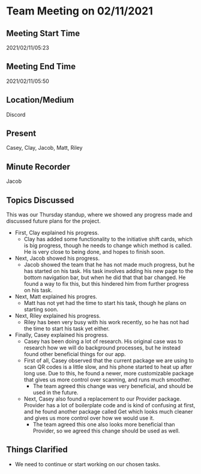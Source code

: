 # Team Meeting on 02/11/2021

## Meeting Start Time

2021/02/11/05:23

## Meeting End Time

2021/02/11/05:50

## Location/Medium

Discord

## Present

Casey, Clay, Jacob, Matt, Riley

## Minute Recorder

Jacob

## Topics Discussed

This was our Thursday standup, where we showed any progress made and discussed future plans for the project.


- First, Clay explained his progress.
  - Clay has added some functionality to the initiative shift cards, which is big progress, though he needs to change which method is called. He is very close to being done, and hopes to finish soon.
- Next, Jacob showed his progress.
  - Jacob showed the team that he has not made much progress, but he has started on his task. His task involves adding his new page to the bottom navigation bar, but when he did that that bar changed. He found a way to fix this, but this hindered him from further progress on his task.
- Next, Matt explained his progres.
  - Matt has not yet had the time to start his task, though he plans on starting soon.
- Next, Riley explained his progress.
  - Riley has been very busy with his work recently, so he has not had the time to start his task yet either.
- Finally, Casey explained his progress.
  - Casey has been doing a lot of research. His original case was to research how we will do background processes, but he instead found other beneficial things for our app.
  - First of all, Casey observed that the current package we are using to scan QR codes is a little slow, and his phone started to heat up after long use. Due to this, he found a newer, more customizable package that gives us more control over scanning, and runs much smoother.
    - The team agreed this change was very beneficial, and should be used in the future.
  - Next, Casey also found a replacement to our Provider package. Provider has a lot of boilerplate code and is kind of confusing at first, and he found another package called Get which looks much cleaner and gives us more control over how we would use it.
    - The team agreed this one also looks more beneficial than Provider, so we agreed this change should be used as well.

## Things Clarified

- We need to continue or start working on our chosen tasks.